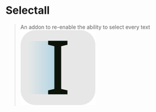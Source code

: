 # Selectall
> An addon to re-enable the ability to select every text
![Addon icon](assets/icon.png)
